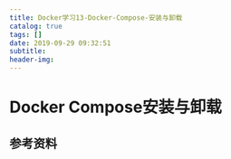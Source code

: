 ```yaml
---
title: Docker学习13-Docker-Compose-安装与卸载
catalog: true
tags: []
date: 2019-09-29 09:32:51
subtitle:
header-img:
---
```

# Docker Compose安装与卸载


##


## 参考资料
> 
